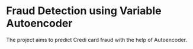 # Fraud Detection using Variable Autoencoder

The project aims to predict Credi card fraud with the help of Autoencoder.
